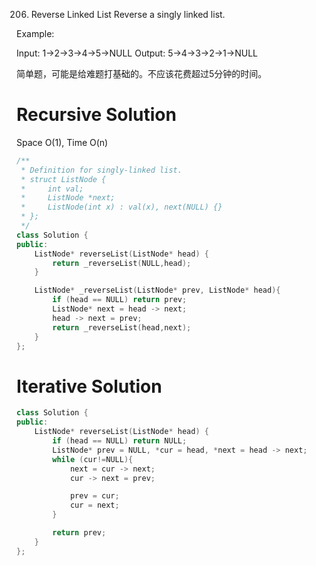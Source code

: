 206. Reverse Linked List
Reverse a singly linked list.

Example:

Input: 1->2->3->4->5->NULL
Output: 5->4->3->2->1->NULL

简单题，可能是给难题打基础的。不应该花费超过5分钟的时间。
# Recursive Solution
Space O(1), Time O(n)
```c++
/**
 * Definition for singly-linked list.
 * struct ListNode {
 *     int val;
 *     ListNode *next;
 *     ListNode(int x) : val(x), next(NULL) {}
 * };
 */
class Solution {
public:
    ListNode* reverseList(ListNode* head) {
        return _reverseList(NULL,head);
    }

    ListNode* _reverseList(ListNode* prev, ListNode* head){
        if (head == NULL) return prev;
        ListNode* next = head -> next;
        head -> next = prev;
        return _reverseList(head,next);
    }
};
```

# Iterative Solution
```c++
class Solution {
public:
    ListNode* reverseList(ListNode* head) {
        if (head == NULL) return NULL;
        ListNode* prev = NULL, *cur = head, *next = head -> next;
        while (cur!=NULL){
            next = cur -> next;
            cur -> next = prev;

            prev = cur;
            cur = next;
        }

        return prev;
    }
};
```